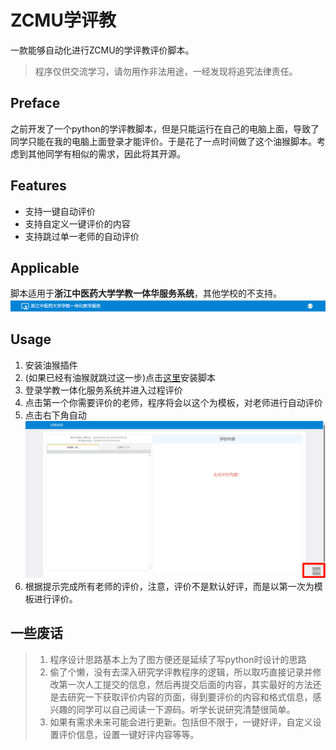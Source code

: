 # ZCMU学评教

一款能够自动化进行ZCMU的学评教评价脚本。
> 程序仅供交流学习，请勿用作非法用途，一经发现将追究法律责任。

## Preface

之前开发了一个python的学评教脚本，但是只能运行在自己的电脑上面，导致了同学只能在我的电脑上面登录才能评价。于是花了一点时间做了这个油猴脚本。考虑到其他同学有相似的需求，因此将其开源。

## Features

- 支持一键自动评价
- 支持自定义一键评价的内容
- 支持跳过单一老师的自动评价


## Applicable

脚本适用于**浙江中医药大学学教一体华服务系统**，其他学校的不支持。
![image-20231212171854091](./image/image-20231212171854091.png)

## Usage

1. 安装油猴插件
2. (如果已经有油猴就跳过这一步)点击[这里](https://greasyfork.org/zh-CN/scripts/427391-xcmu%E5%AD%A6%E8%AF%84%E6%95%99)安装脚本
3. 登录学教一体化服务系统并进入过程评价
4. 点击第一个你需要评价的老师，程序将会以这个为模板，对老师进行自动评价
5. 点击右下角自动![image-20231212174231336](./image/image-20231212174231336.png)
6. 根据提示完成所有老师的评价，注意，评价不是默认好评，而是以第一次为模板进行评价。

## 一些废话

> 1. 程序设计思路基本上为了图方便还是延续了写python时设计的思路
> 2. 偷了个懒，没有去深入研究学评教程序的逻辑，所以取巧直接记录并修改第一次人工提交的信息，然后再提交后面的内容，其实最好的方法还是去研究一下获取评价内容的页面，得到要评价的内容和格式信息，感兴趣的同学可以自己阅读一下源码。听学长说研究清楚很简单。
> 3. 如果有需求未来可能会进行更新。包括但不限于，一键好评，自定义设置评价信息，设置一键好评内容等等。